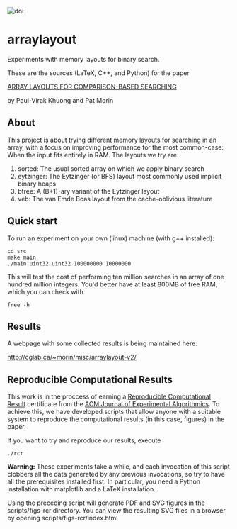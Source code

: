 ![doi](https://zenodo.org/badge/doi/10.5281/zenodo.31047.svg)

# arraylayout
Experiments with memory layouts for binary search.

These are the sources (LaTeX, C++, and Python) for the paper

  [ARRAY LAYOUTS FOR COMPARISON-BASED SEARCHING](http://arxiv.org/abs/1509.05053)

  by Paul-Virak Khuong and Pat Morin



## About
This project is about trying different memory layouts for searching in
an array, with a focus on improving performance for the most common-case:
When the input fits entirely in RAM. The layouts we try are:

1. sorted: The usual sorted array on which we apply binary search
2. eytzinger: The Eytzinger (or BFS) layout most commonly used implicit
   binary heaps
3. btree: A (B+1)-ary variant of the Eytzinger layout
4. veb: The van Emde Boas layout from the cache-oblivious literature

## Quick start
To run an experiment on your own (linux) machine (with g++ installed):

    cd src
    make main
    ./main uint32 uint32 100000000 10000000

This will test the cost of performing ten million searches in an array
of one hundred million integers.  You'd better have at least 800MB of
free RAM, which you can check with

    free -h

## Results

A webpage with some collected results is being maintained here:

http://cglab.ca/~morin/misc/arraylayout-v2/

## Reproducible Computational Results

This work is in the proccess of earning a [Reproducible Computational
Result](http://jea.acm.org/rcr_initiative.cfm) certificate from the
[ACM Journal of Experimental Algorithmics](http://jea.acm.org/).
To achieve this, we have developed scripts that allow anyone with a
suitable system to reproduce the computational results (in this case,
figures) in the paper.

If you want to try and reproduce our results, execute

    ./rcr

**Warning:** These experiments take a while, and each invocation of this
script clobbers all the data generated by any previous invocations,
so try to have all the prerequisites installed first.  In particular,
you need a Python installation with matplotlib and a LaTeX installation.

Using the preceding script will generate PDF and SVG figures in the
scripts/figs-rcr directory.  You can view the resulting SVG files in a
browser by opening scripts/figs-rcr/index.html
